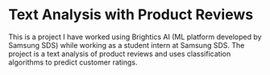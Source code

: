 # Text Analysis with Product Reviews

This is a project I have worked using Brightics AI (ML platform developed by Samsung SDS) while working as a student intern at Samsung SDS.
The project is a text analysis of product reviews and uses classification algorithms to predict customer ratings.

